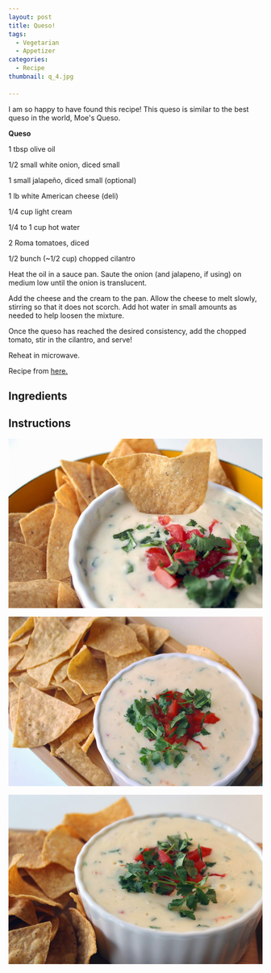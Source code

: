 ```yaml
---
layout: post
title: Queso!
tags:
  - Vegetarian
  - Appetizer
categories:
  - Recipe
thumbnail: q_4.jpg

---
```


I am so happy to have found this recipe! This queso is similar to the best queso in the world, Moe's Queso.

  

**Queso**

1 tbsp olive oil

1/2 small white onion, diced small

1 small jalapeño, diced small (optional)

1 lb white American cheese (deli)

1/4 cup light cream

1/4 to 1 cup hot water

2 Roma tomatoes, diced

1/2 bunch (~1/2 cup) chopped cilantro

  

Heat the oil in a sauce pan. Saute the onion (and jalapeno, if using) on medium low until the onion is translucent. 

  

Add the cheese and the cream to the pan. Allow the cheese to melt slowly, stirring so that it does not scorch. Add hot water in small amounts as needed to help loosen the mixture.

  

Once the queso has reached the desired consistency, add the chopped tomato, stir in the cilantro, and serve!

  

Reheat in microwave.

  

Recipe from [here.](http://www.jasonandshawnda.com/foodiebride/archives/2135)

## Ingredients



## Instructions







![Image of Queso!.](/upload/q_3.jpg)

![Image of Queso!.](/upload/q_1.jpg)

![Image of Queso!.](/upload/q_2.jpg)